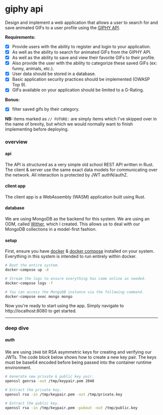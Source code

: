 giphy api
=========
Design and implement a web application that allows a user to search for and save animated GIFs to a user profile using the [GIPHY API](https://developers.giphy.com/docs/).

**Requirements:**
- [x] Provide users with the ability to register and login to your application.
- [x] As well as the ability to search for animated GIFs from the GIPHY API.
- [x] As well as the ability to save and view their favorite GIFs to their profile.
- [x] Also provide the user with the ability to categorize these saved GIFs (ex: funny, animals, etc.).
- [x] User data should be stored in a database.
- [x] Basic application security practices should be implemented (OWASP Top 9).
- [x] GIFs available on your application should be limited to a G-Rating.

**Bonus:**
- [x] filter saved gifs by their category.

**NB:** items marked as `// FUTURE:` are simply items which I've skipped over in the name of brevity, but which we would normally want to finish implementing before deploying.

### overview
#### api
The API is structured as a very simple old school REST API written in Rust. The client & server use the same exact data models for communicating over the network. All interaction is protected by JWT authN/authZ.

#### client app
The client app is a WebAssembly (WASM) application built using Rust.

#### database
We are using MongoDB as the backend for this system. We are using an ODM, called [Wither](https://github.com/thedodd/wither), which I created. This allows us to deal with our MongoDB collections in a model-first fashion.

#### setup
First, ensure you have [docker](https://docs.docker.com/install/#supported-platforms) & [docker compose](https://docs.docker.com/compose/install/) installed on your system. Everything in this system is intended to run entirely within docker.

```bash
# Boot the entire system.
docker-compose up -d

# Stream the logs to ensure everything has come online as needed.
docker-compose logs -f

# You can access the MongoDB instance via the following command.
docker-compose exec mongo mongo
```

Now you're ready to start using the app. Simply navigate to http://localhost:8080 to get started.

----

### deep dive
##### auth
We are using `2048` bit RSA asymmetric keys for creating and verifying our JWTs. The code block below shows how to create a new key pair. The keys must be base64 encoded before being passed into the container runtime environment.
```bash
# Generate new private & public key pair.
openssl genrsa -out /tmp/keypair.pem 2048

# Extract the private key.
openssl rsa -in /tmp/keypair.pem -out /tmp/private.key

# Extract the public key.
openssl rsa -in /tmp/keypair.pem -pubout -out /tmp/public.key
```
